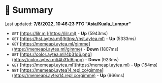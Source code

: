 # 📖 Summary
Last updated: **7/8/2022, 10:46:23 PTG "Asia/Kuala_Lumpur"**

- `GET` [https://lilr.ml](https://lilr.ml) - **Up** (5943ms)
- `GET` [https://hst.aytea.ml](https://hst.aytea.ml) - **Up** (5333ms)
- `GET` [https://memeapi.aytea.ml/gimme](https://memeapi.aytea.ml/gimme) - **Down** (1807ms)
- `GET` [https://color.aytea.ml/4b31d6.png](https://color.aytea.ml/4b31d6.png) - **Down** (923ms)
- `GET` [https://memeapi.aytea.ml](https://memeapi.aytea.ml) - **Up** (154ms)
- `GET` [https://memeapi.aytea14.repl.co/gimme](https://memeapi.aytea14.repl.co/gimme) - **Up** (966ms)
